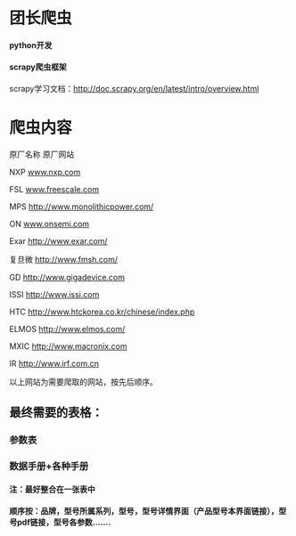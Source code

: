 # 团长爬虫

#### python开发
#### scrapy爬虫框架
scrapy学习文档：http://doc.scrapy.org/en/latest/intro/overview.html

# 爬虫内容

原厂名称    原厂网站

NXP         www.nxp.com

FSL         www.freescale.com

MPS         http://www.monolithicpower.com/

ON          www.onsemi.com

Exar        http://www.exar.com/

复旦微      http://www.fmsh.com/

GD          http://www.gigadevice.com

ISSI        http://www.issi.com

HTC         http://www.htckorea.co.kr/chinese/index.php

ELMOS       http://www.elmos.com/ 

MXIC        http://www.macronix.com

IR          http://www.irf.com.cn

以上网站为需要爬取的网站，按先后顺序。

## 最终需要的表格：

### 参数表
### 数据手册+各种手册

#### 注：最好整合在一张表中
#### 顺序按：品牌，型号所属系列，型号，型号详情界面（产品型号本界面链接），型号pdf链接，型号各参数…….